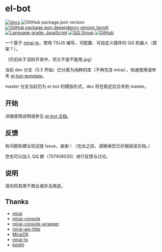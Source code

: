 # el-bot

[![docs](https://github.com/ElpsyCN/el-bot-docs/workflows/docs/badge.svg)](https://docs.bot.elpsy.cn/)
![GitHub package.json version](https://img.shields.io/github/package-json/v/ElpsyCN/el-bot)
[![GitHub package.json dependency version (prod)](https://img.shields.io/github/package-json/dependency-version/ElpsyCN/el-bot/mirai-ts)](https://github.com/YunYouJun/mirai-ts)
[![Language grade: JavaScript](https://img.shields.io/lgtm/grade/javascript/g/ElpsyCN/el-bot.svg?logo=lgtm&logoWidth=18)](https://lgtm.com/projects/g/ElpsyCN/el-bot/context:javascript)
[![QQ Group](https://img.shields.io/badge/qq%20group-707408530-12B7F5)](https://shang.qq.com/wpa/qunwpa?idkey=5b0eef3e3256ce23981f3b0aa2457175c66ca9194efd266fd0e9a7dbe43ed653)
[![GitHub](https://img.shields.io/github/license/ElpsyCN/el-bot)](https://github.com/ElpsyCN/el-bot/blob/master/LICENSE)

一个基于 [mirai-ts](https://github.com/YunYouJun/mirai-ts)，使用 TS/JS 编写，可配置、可自定义插件的 QQ 机器人（框架？）。

（仍旧处于活跃开发中，但又不是不能用.jpg）

当前 dev 分支（0.3 开始）已分离为纯粹的库（不再包含 mirai），快速使用请参考 [el-bot-template](https://github.com/ElpsyCN/el-bot-template)。

master 分支当前仍为 el-bot 的模版形式，dev 将在稳定后合并到 master。

## 开始

详细使用说明请参见 [el-bot 文档](https://docs.bot.elpsy.cn/js/)。

## 反馈

有问题和建议欢迎提 Issue，谢谢！（在此之前，请确保您已仔细阅读文档。）

您也可以加入 QQ 群（707408530）进行反馈与讨论。

## 说明

请勿将其用于商业或非法用途。

## Thanks

- [mirai](https://github.com/mamoe/mirai)
- [mirai-console](https://github.com/mamoe/mirai-console)
- [mirai-console-wrapper](https://github.com/mamoe/mirai-console-wrapper)
- [mirai-api-http](https://github.com/mamoe/mirai-api-http)
- [MiraiOK](https://github.com/LXY1226/MiraiOK)
- [mirai-ts](https://github.com/YunYouJun/mirai-ts)
- [koishi](https://github.com/koishijs/koishi)
